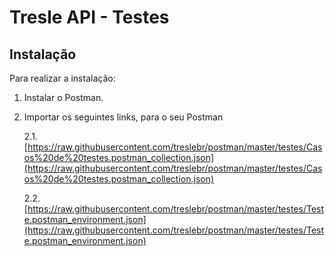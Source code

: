
Tresle API - Testes
==============


Instalação
----------
Para realizar a instalação:

 1. Instalar o Postman.
 2. Importar os seguintes links, para o seu Postman
	 
	 2.1. [https://raw.githubusercontent.com/treslebr/postman/master/testes/Casos%20de%20testes.postman_collection.json](https://raw.githubusercontent.com/treslebr/postman/master/testes/Casos%20de%20testes.postman_collection.json)
	 
	 2.2. [https://raw.githubusercontent.com/treslebr/postman/master/testes/Teste.postman_environment.json](https://raw.githubusercontent.com/treslebr/postman/master/testes/Teste.postman_environment.json)

